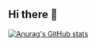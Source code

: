 ## Hi there 👋

[![Anurag's GitHub stats](https://github-readme-stats.vercel.app/api?username=leiturapipoca&show_icons=true&theme=radical)](https://github.com/anuraghazra/github-readme-stats)
